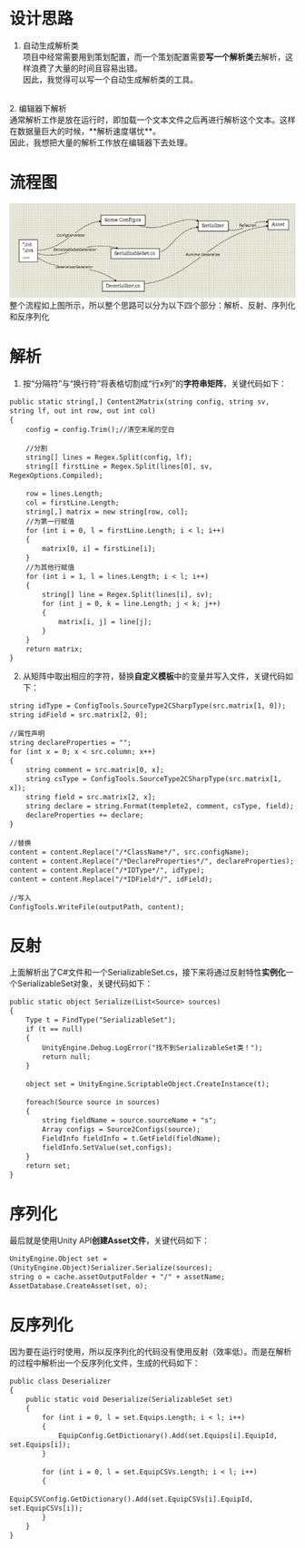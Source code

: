 # 设计思路
1. 自动生成解析类<br>
项目中经常需要用到策划配置，而一个策划配置需要**写一个解析类**去解析，这样浪费了大量的时间且容易出错。<br>
因此，我觉得可以写一个自动生成解析类的工具。
<br>
2. 编辑器下解析<br>
通常解析工作是放在运行时，即加载一个文本文件之后再进行解析这个文本。这样在数据量巨大的时候，**解析速度堪忧**。<br>
因此，我想把大量的解析工作放在编辑器下去处理。<br>

# 流程图
![](https://github.com/RickJiangShu/Documents/blob/master/ConfigManager/p1.jpg "")<br>
整个流程如上图所示，所以整个思路可以分为以下四个部分：解析、反射、序列化和反序列化

# 解析
1. 按“分隔符”与“换行符”将表格切割成“行x列”的**字符串矩阵**，关键代码如下：
```
public static string[,] Content2Matrix(string config, string sv, string lf, out int row, out int col)
{
    config = config.Trim();//清空末尾的空白

    //分割
    string[] lines = Regex.Split(config, lf);
    string[] firstLine = Regex.Split(lines[0], sv, RegexOptions.Compiled);
            
    row = lines.Length;
    col = firstLine.Length;
    string[,] matrix = new string[row, col];
    //为第一行赋值
    for (int i = 0, l = firstLine.Length; i < l; i++)
    {
        matrix[0, i] = firstLine[i];
    }
    //为其他行赋值
    for (int i = 1, l = lines.Length; i < l; i++)
    {
        string[] line = Regex.Split(lines[i], sv);
        for (int j = 0, k = line.Length; j < k; j++)
        {
            matrix[i, j] = line[j];
        }
    }
    return matrix;
}
```

2. 从矩阵中取出相应的字符，替换**自定义模板**中的变量并写入文件，关键代码如下：
```
string idType = ConfigTools.SourceType2CSharpType(src.matrix[1, 0]);
string idField = src.matrix[2, 0];

//属性声明
string declareProperties = "";
for (int x = 0; x < src.column; x++)
{
    string comment = src.matrix[0, x];
    string csType = ConfigTools.SourceType2CSharpType(src.matrix[1, x]);
    string field = src.matrix[2, x];
    string declare = string.Format(templete2, comment, csType, field);
    declareProperties += declare;
}

//替换
content = content.Replace("/*ClassName*/", src.configName);
content = content.Replace("/*DeclareProperties*/", declareProperties);
content = content.Replace("/*IDType*/", idType);
content = content.Replace("/*IDField*/", idField);

//写入
ConfigTools.WriteFile(outputPath, content);
```
# 反射
上面解析出了C#文件和一个SerializableSet.cs，接下来将通过反射特性**实例化**一个SerializableSet对象，关键代码如下：
```
public static object Serialize(List<Source> sources)
{
    Type t = FindType("SerializableSet");
    if (t == null)
    {
        UnityEngine.Debug.LogError("找不到SerializableSet类！");
        return null;
    }

    object set = UnityEngine.ScriptableObject.CreateInstance(t);

    foreach(Source source in sources)
    {
        string fieldName = source.sourceName + "s";
        Array configs = Source2Configs(source);
        FieldInfo fieldInfo = t.GetField(fieldName);
        fieldInfo.SetValue(set,configs);
    }
    return set;
}
```

# 序列化
最后就是使用Unity API**创建Asset文件**，关键代码如下：
```
UnityEngine.Object set = (UnityEngine.Object)Serializer.Serialize(sources);
string o = cache.assetOutputFolder + "/" + assetName;
AssetDatabase.CreateAsset(set, o);
```

# 反序列化
因为要在运行时使用，所以反序列化的代码没有使用反射（效率低）。而是在解析的过程中解析出一个反序列化文件，生成的代码如下：
```
public class Deserializer
{
    public static void Deserialize(SerializableSet set)
    {
        for (int i = 0, l = set.Equips.Length; i < l; i++)
        {
            EquipConfig.GetDictionary().Add(set.Equips[i].EquipId, set.Equips[i]);
        }

        for (int i = 0, l = set.EquipCSVs.Length; i < l; i++)
        {
            EquipCSVConfig.GetDictionary().Add(set.EquipCSVs[i].EquipId, set.EquipCSVs[i]);
        }
    }
}
```
